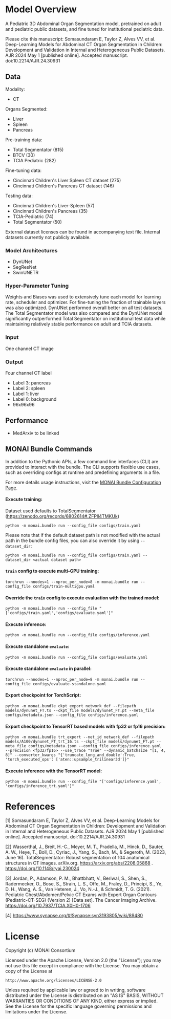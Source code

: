 # Model Overview
A Pediatric 3D Abdominal Organ Segmentation model, pretrained on adult and pediatric public datasets, and fine tuned for institutional pediatric data. 

Please cite this manuscript: 
Somasundaram E, Taylor Z, Alves VV, et al. Deep-Learning Models for Abdominal CT Organ Segmentation in Children: Development and Validation in Internal and Heterogeneous Public Datasets. AJR 2024 May 1 [published online]. Accepted manuscript. doi:10.2214/AJR.24.30931

## Data
Modality:
- CT

Organs Segmented:
- Liver
- Spleen
- Pancreas

Pre-training data:
- Total Segmentator (815)
- BTCV (30)
- TCIA Pediatric (282)

Fine-tuning data:
- Cincinnati Children's Liver Spleen CT dataset (275)
- Cincinnati Children's Pancreas CT dataset (146)

Testing data:
- Cincinnati Children's Liver-Spleen (57)
- Cincinnati Children's Pancreas (35)
- TCIA-Pediatric (74)
- Total Segmentator (50)

External dataset licenses can be found in accompanying text file. Internal datasets currently not publicly available.

### Model Architectures
- DynUNet
- SegResNet
- SwinUNETR 

### Hyper-Parameter Tuning
Weights and Biases was used to extensively tune each model for learning rate, scheduler and optimizer. For fine-tuning the fraction of trainable layers was also optimized. DynUNet performed overall better on all test datasets. The Total Segmentator model was also compared and the DynUNet model significantly outperformed Total Segmentator on institutional test data while maintaining relatively stable performance on adult and TCIA datasets. 

### Input
One channel CT image

### Output
Four channel CT label
- Label 3: pancreas
- Label 2: spleen
- Label 1: liver
- Label 0: background
- 96x96x96

## Performance
 - MedArxiv to be linked


## MONAI Bundle Commands
In addition to the Pythonic APIs, a few command line interfaces (CLI) are provided to interact with the bundle. The CLI supports flexible use cases, such as overriding configs at runtime and predefining arguments in a file.

For more details usage instructions, visit the [MONAI Bundle Configuration Page](https://docs.monai.io/en/latest/config_syntax.html).


#### Execute training:
Dataset used defaults to TotalSegmentator (https://zenodo.org/records/6802614#.ZFPll4TMKUk)
```
python -m monai.bundle run --config_file configs/train.yaml
```

Please note that if the default dataset path is not modified with the actual path in the bundle config files, you can also override it by using `--dataset_dir`:

```
python -m monai.bundle run --config_file configs/train.yaml --dataset_dir <actual dataset path>
```

#### `train` config to execute multi-GPU training:

```
torchrun --nnodes=1 --nproc_per_node=8 -m monai.bundle run --config_file configs/train-multigpu.yaml
```

#### Override the `train` config to execute evaluation with the trained model:

```
python -m monai.bundle run --config_file "['configs/train.yaml','configs/evaluate.yaml']"
```

#### Execute inference:

```
python -m monai.bundle run --config_file configs/inference.yaml
```

#### Execute standalone `evaluate`:
```
python -m monai.bundle run --config_file configs/evaluate.yaml
```


#### Execute standalone `evaluate` in parallel:
```
torchrun --nnodes=1 --nproc_per_node=8 -m monai.bundle run --config_file configs/evaluate-standalone.yaml
```


#### Export checkpoint for TorchScript:

```
python -m monai.bundle ckpt_export network_def --filepath models/dynunet_FT.ts --ckpt_file models/dynunet_FT.pt --meta_file configs/metadata.json --config_file configs/inference.yaml
```

#### Export checkpoint to TensorRT based models with fp32 or fp16 precision:

```
python -m monai.bundle trt_export --net_id network_def --filepath models/A100/dynunet_FT_trt_16.ts --ckpt_file models/dynunet_FT.pt --meta_file configs/metadata.json --config_file configs/inference.yaml  --precision <fp32/fp16> --use_trace "True" --dynamic_batchsize "[1, 4, 8]" --converter_kwargs "{'truncate_long_and_double':True, 'torch_executed_ops': ['aten::upsample_trilinear3d']}"
```

#### Execute inference with the TensorRT model:

```
python -m monai.bundle run --config_file "['configs/inference.yaml', 'configs/inference_trt.yaml']"
```

# References

[1] Somasundaram E, Taylor Z, Alves VV, et al. Deep-Learning Models for Abdominal CT Organ Segmentation in Children: Development and Validation in Internal and Heterogeneous Public Datasets. AJR 2024 May 1 [published online]. Accepted manuscript. doi:10.2214/AJR.24.30931

[2] Wasserthal, J., Breit, H.-C., Meyer, M. T., Pradella, M., Hinck, D., Sauter, A. W., Heye, T., Boll, D., Cyriac, J., Yang, S., Bach, M., & Segeroth, M. (2023, June 16). TotalSegmentator: Robust segmentation of 104 anatomical structures in CT images. arXiv.org. https://arxiv.org/abs/2208.05868 . https://doi.org/10.1148/ryai.230024

[3] Jordan, P., Adamson, P. M., Bhattbhatt, V., Beriwal, S., Shen, S., Radermecker, O., Bose, S., Strain, L. S., Offe, M., Fraley, D., Principi, S., Ye, D. H., Wang, A. S., Van Heteren, J., Vo, N.-J., & Schmidt, T. G. (2021). Pediatric Chest/Abdomen/Pelvic CT Exams with Expert Organ Contours (Pediatric-CT-SEG) (Version 2) [Data set]. The Cancer Imaging Archive. https://doi.org/10.7937/TCIA.X0H0-1706

[4] https://www.synapse.org/#!Synapse:syn3193805/wiki/89480

# License
Copyright (c) MONAI Consortium

Licensed under the Apache License, Version 2.0 (the "License");
you may not use this file except in compliance with the License.
You may obtain a copy of the License at

    http://www.apache.org/licenses/LICENSE-2.0

Unless required by applicable law or agreed to in writing, software
distributed under the License is distributed on an "AS IS" BASIS,
WITHOUT WARRANTIES OR CONDITIONS OF ANY KIND, either express or implied.
See the License for the specific language governing permissions and
limitations under the License.
